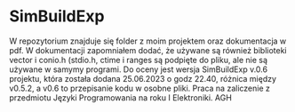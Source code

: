 # SimBuildExp
W repozytorium znajduje się folder z moim projektem oraz dokumentacja w pdf. W dokumentacji zapomniałem dodać, że używane są również biblioteki vector i conio.h (stdio.h, ctime i ranges są podpięte do pliku, ale nie są używane w samymy programi. Do oceny jest wersja SimBuildExp v.0.6 projektu, która została dodana 25.06.2023 o godz 22.40, różnica między v0.5.2, a v0.6 to przepisanie kodu w osobne pliki. Praca na zaliczenie z przedmiotu Języki Programowania na roku I Elektroniki. AGH
